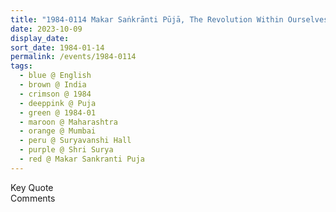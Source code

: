 ```yaml
---
title: "1984-0114 Makar Saṅkrānti Pūjā, The Revolution Within Ourselves and Feel Your Subtler Sensitivities (It's Only the Spirit that Can Save the World), Suryavanshi Hall (near Śhivajī Park), Dadar, Mumbai, Maharashtra, India"
date: 2023-10-09
display_date: 
sort_date: 1984-01-14
permalink: /events/1984-0114
tags:
  - blue @ English
  - brown @ India
  - crimson @ 1984
  - deeppink @ Puja
  - green @ 1984-01
  - maroon @ Maharashtra
  - orange @ Mumbai
  - peru @ Suryavanshi Hall
  - purple @ Shri Surya
  - red @ Makar Sankranti Puja
---
```


<wave-list>
  <list-title color="green" width="75">Key Quote</list-title>
  <list-item color="BlanchedAlmond"  width="200"></list-item>
  <list-item color="Lavender"></list-item>
  <list-item color="BlanchedAlmond"></list-item>
</wave-list>

<br>

<wave-list>
  <list-title color="green" width="75">Comments</list-title>
  <list-item color="BlanchedAlmond"  width="200"></list-item>
  <list-item color="Lavender"></list-item>
  <list-item color="BlanchedAlmond"></list-item>
</wave-list>